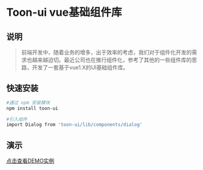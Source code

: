 # Toon-ui vue基础组件库

## 说明
> 前端开发中，随着业务的增多，出于效率的考虑，我们对于组件化开发的需求也越来越迫切。最近公司也在推行组件化，参考了其他的一些组件库的思路，开发了一套基于vue1.X的UI基础组件库。

## 快速安装

``` bash
#通过 npm 安装模块
npm install toon-ui
```

``` bash
#引入组件
import Dialog from 'toon-ui/lib/components/dialog'
```

## 演示
[点击查看DEMO实例](https://zhoujiqiu.github.io/toon-ui/dist/#!/demolist)
